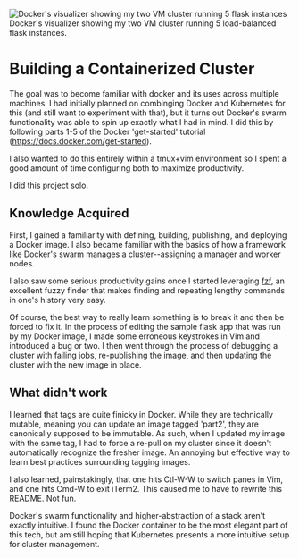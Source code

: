 ![Docker's visualizer showing my two VM cluster running 5 flask instances](https://i.imgur.com/a/HEslKZ5)
Docker's visualizer showing my two VM cluster running 5 load-balanced flask instances.

# Building a Containerized Cluster
The goal was to become familiar with docker and its uses across multiple machines. I had initially planned on combinging Docker and Kubernetes for this (and still want to experiment with that), but it turns out Docker's swarm functionality was able to spin up exactly what I had in mind. I did this by following parts 1-5 of the Docker 'get-started' tutorial (https://docs.docker.com/get-started).

I also wanted to do this entirely within a tmux+vim environment so I spent a good amount of time configuring both to maximize productivity.

I did this project solo.

## Knowledge Acquired
First, I gained a familiarity with defining, building, publishing, and deploying a Docker image. I also became familiar with the basics of how a framework like Docker's swarm manages a cluster--assigning a manager and worker nodes. 

I also saw some serious productivity gains once I started leveraging [fzf](https://github.com/junegunn/fzf), an excellent fuzzy finder that makes finding and repeating lengthy commands in one's history very easy. 

Of course, the best way to really learn something is to break it and then be forced to fix it. In the process of editing the sample flask app that was run by my Docker image, I made some erroneous keystrokes in Vim and introduced a bug or two. I then went through the process of debugging a cluster with failing jobs, re-publishing the image, and then updating the cluster with the new image in place.

## What didn't work
I learned that tags are quite finicky in Docker. While they are technically mutable, meaning you can update an image tagged 'part2', they are canonically supposed to be immutable. As such, when I updated my image with the same tag, I had to force a re-pull on my cluster since it doesn't automatically recognize the fresher image. An annoying but effective way to learn best practices surrounding tagging images.

I also learned, painstakingly, that one hits Ctl-W-W to switch panes in Vim, and one hits Cmd-W to exit iTerm2. This caused me to have to rewrite this README. Not fun.

Docker's swarm functionality and higher-abstraction of a stack aren't exactly intuitive. I found the Docker container to be the most elegant part of this tech, but am still hoping that Kubernetes presents a more intuitive setup for cluster management.

